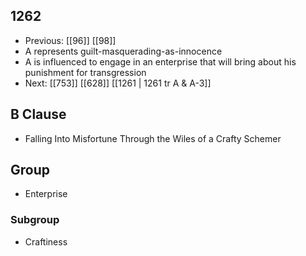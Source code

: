 ## 1262
- Previous: [[96]] [[98]] 
- A represents guilt-masquerading-as-innocence
- A is influenced to engage in an enterprise that will bring about his punishment for transgression
- Next: [[753]] [[628]] [[1261 | 1261 tr A &amp; A-3]] 

## B Clause
- Falling Into Misfortune Through the Wiles of a Crafty Schemer

## Group
- Enterprise

### Subgroup
- Craftiness

